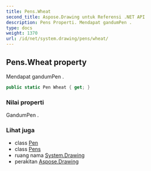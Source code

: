 ```yaml
---
title: Pens.Wheat
second_title: Aspose.Drawing untuk Referensi .NET API
description: Pens Properti. Mendapat gandumPen .
type: docs
weight: 1370
url: /id/net/system.drawing/pens/wheat/
---
```

## Pens.Wheat property

Mendapat gandumPen .

```csharp
public static Pen Wheat { get; }
```

### Nilai properti

GandumPen .

### Lihat juga

* class [Pen](../../pen/)
* class [Pens](../)
* ruang nama [System.Drawing](../../pens/)
* perakitan [Aspose.Drawing](../../../)


